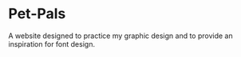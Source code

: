 # Pet-Pals
A website designed to practice my graphic design and to provide an inspiration for font design.

